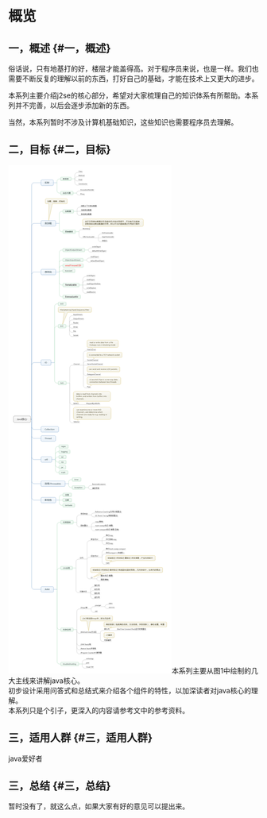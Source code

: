 # 概览 

## 一，概述 {#一，概述}

俗话说，只有地基打的好，楼层才能盖得高。对于程序员来说，也是一样。我们也需要不断反复的理解以前的东西，打好自己的基础，才能在技术上又更大的进步。

本系列主要介绍j2se的核心部分，希望对大家梳理自己的知识体系有所帮助。本系列并不完善，以后会逐步添加新的东西。

当然，本系列暂时不涉及计算机基础知识，这些知识也需要程序员去理解。

## 二，目标 {#二，目标}

![](/assets/import.png)本系列主要从图1中绘制的几大主线来讲解java核心。  
初步设计采用问答式和总结式来介绍各个组件的特性，以加深读者对java核心的理解。  
本系列只是个引子，更深入的内容请参考文中的参考资料。

## 三，适用人群 {#三，适用人群}

java爱好者

## 三，总结 {#三，总结}

暂时没有了，就这么点，如果大家有好的意见可以提出来。

